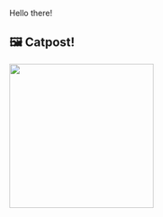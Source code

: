 Hello there!



## 🖼️ Catpost!

<sub>
    <img src="https://cdn2.thecatapi.com/images/a16.png" height="256">
</sub>

